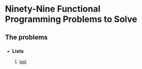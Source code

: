 # Ninety-Nine Functional Programming Problems to Solve

## The problems

- ### Lists

  1. [last](/1-last)
